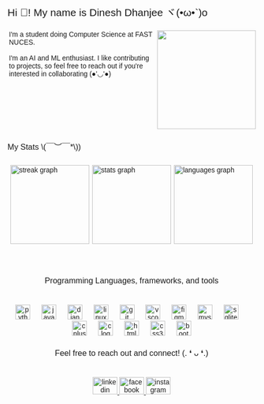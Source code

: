 <!DOCTYPE html>
<html>
<head>
    <link rel="preconnect" href="https://fonts.googleapis.com">
    <link rel="preconnect" href="https://fonts.gstatic.com" crossorigin>
    <link href="https://fonts.googleapis.com/css2?family=Raleway:ital,wght@0,100..900;1,100..900&display=swap" rel="stylesheet">
<style>
  body, h2, h3 {
  font-family: "Raleway", sans-serif;
  font-optical-sizing: auto;
  font-weight: 400;
  font-style: normal;
}
</style>
</head>
<body>
<br clear="both">


<h2 align="left">Hi 👋! My name is Dinesh Dhanjee ヾ(•ω•`)o</h2>

###

<img align="right" height="200" style="" src="https://i.pinimg.com/originals/43/49/e5/4349e568c725b47d7fc4b7e7267e02ca.gif"  />

###

<p align="left" style="padding:0px 3px">I'm a student doing Computer Science at FAST NUCES.<br><br>I'm an AI and ML enthusiast. I like contributing to projects, so feel free to reach out if you're interested in collaborating (●'◡'●)</p>

###

<br clear="both">

<h3 align="left">My Stats \(￣︶￣*\))</h3>

###

<div style="display:flex; flex-wrap:wrap; justify-content:center; align-items:center">
  <img style="margin: 0.2rem"src="https://streak-stats.demolab.com?user=DineshDhanji&locale=en&mode=daily&theme=tokyonight&hide_border=true&border_radius=5" height="160" alt="streak graph"  />
  <img style="margin: 0.2rem"src="https://github-readme-stats.vercel.app/api?username=DineshDhanji&hide_title=false&hide_rank=false&show_icons=true&include_all_commits=true&count_private=true&disable_animations=false&theme=tokyonight&locale=en&hide_border=true" height="160" alt="stats graph"  />
  <img style="margin: 0.2rem"src="https://github-readme-stats.vercel.app/api/top-langs?username=DineshDhanji&locale=en&hide_title=false&layout=compact&card_width=320&langs_count=6&theme=tokyonight&hide_border=true" height="160" alt="languages graph"  />
</div>

###

<br clear="both">

<h3 align="center">Programming Languages, frameworks, and tools</h3>

###

<br clear="both">

<div align="center">
  <img src="https://cdn.jsdelivr.net/gh/devicons/devicon/icons/python/python-original.svg" height="30" alt="python logo"  />
  <img width="15" />
  <img src="https://cdn.jsdelivr.net/gh/devicons/devicon/icons/javascript/javascript-original.svg" height="30" alt="javascript logo"  />
  <img width="15" />
  <img src="https://cdn.jsdelivr.net/gh/devicons/devicon/icons/django/django-plain.svg" height="30" alt="django logo"  />
  <img width="15" />
  <img src="https://cdn.jsdelivr.net/gh/devicons/devicon/icons/linux/linux-original.svg" height="30" alt="linux logo"  />
  <img width="15" />
  <img src="https://cdn.jsdelivr.net/gh/devicons/devicon/icons/git/git-original.svg" height="30" alt="git logo"  />
  <img width="15" />
  <img src="https://cdn.jsdelivr.net/gh/devicons/devicon/icons/vscode/vscode-original.svg" height="30" alt="vscode logo"  />
  <img width="15" />
  <img src="https://cdn.jsdelivr.net/gh/devicons/devicon/icons/figma/figma-original.svg" height="30" alt="figma logo"  />
  <img width="15" />
  <img src="https://cdn.jsdelivr.net/gh/devicons/devicon/icons/mysql/mysql-original.svg" height="30" alt="mysql logo"  />
  <img width="15" />
  <img src="https://cdn.jsdelivr.net/gh/devicons/devicon/icons/sqlite/sqlite-original.svg" height="30" alt="sqlite logo"  />
  <img width="15" />
  <img src="https://cdn.jsdelivr.net/gh/devicons/devicon/icons/cplusplus/cplusplus-original.svg" height="30" alt="cplusplus logo"  />
  <img width="15" />
  <img src="https://cdn.jsdelivr.net/gh/devicons/devicon/icons/c/c-original.svg" height="30" alt="c logo"  />
  <img width="15" />
  <img src="https://cdn.jsdelivr.net/gh/devicons/devicon/icons/html5/html5-original.svg" height="30" alt="html5 logo"  />
  <img width="15" />
  <img src="https://cdn.jsdelivr.net/gh/devicons/devicon/icons/css3/css3-original.svg" height="30" alt="css3 logo"  />
  <img width="15" />
  <img src="https://cdn.jsdelivr.net/gh/devicons/devicon/icons/bootstrap/bootstrap-original.svg" height="30" alt="bootstrap logo"  />
</div>

###

<h3 align="center">Feel free to reach out and connect! (. ❛ ᴗ ❛.)</h3>

###

<br clear="both">

<div align="center">
  <a href="https://www.linkedin.com/in/dinesh-dhanjee-ab6062243/" target="_blank">
    <img src="https://raw.githubusercontent.com/maurodesouza/profile-readme-generator/master/src/assets/icons/social/linkedin/default.svg" width="50" height="35" alt="linkedin logo"  />
  </a>
  <a href="https://www.facebook.com/profile.php?id=100009010724674" target="_blank">
    <img src="https://raw.githubusercontent.com/maurodesouza/profile-readme-generator/master/src/assets/icons/social/facebook/default.svg" width="50" height="35" alt="facebook logo"  />
  </a>
  <a href="https://www.instagram.com/dinesh.dhanji/" target="_blank">
    <img src="https://raw.githubusercontent.com/maurodesouza/profile-readme-generator/master/src/assets/icons/social/instagram/default.svg" width="50" height="35" alt="instagram logo"  />
  </a>
</div>

###
</body>
</html>
